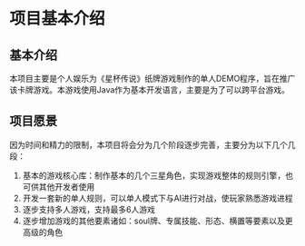# 项目基本介绍 #
## 基本介绍 ##
本项目主要是个人娱乐为《星杯传说》纸牌游戏制作的单人DEMO程序，旨在推广该卡牌游戏。本游戏使用Java作为基本开发语言，主要是为了可以跨平台游戏。

## 项目愿景 ##
因为时间和精力的限制，本项目将会分为几个阶段逐步完善，主要分为以下几个几段：

  1. 基本的游戏核心库：制作基本的几个三星角色，实现游戏整体的规则引擎，也可供其他开发者使用
  1. 开发一套新的单人规则，可以单人模式下与AI进行对战，使玩家熟悉游戏进程
  1. 逐步支持多人游戏，支持最多6人游戏
  1. 逐步增加游戏的其他要素诸如：soul牌、专属技能、形态、横置等要素以及更高级的角色